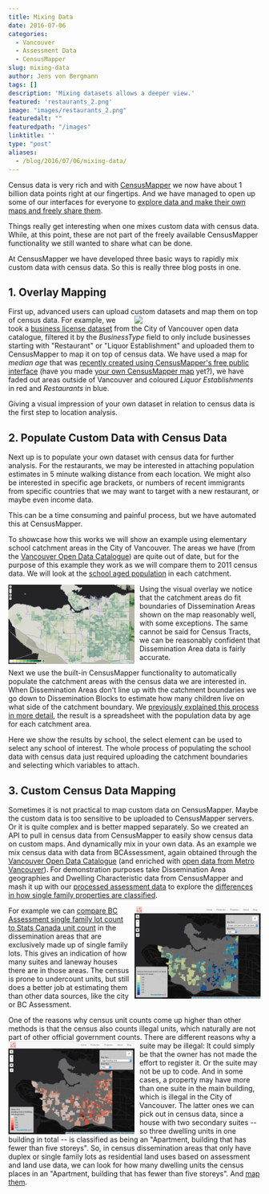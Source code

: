 ```yaml
---
title: Mixing Data
date: 2016-07-06
categories:
  - Vancouver
  - Assessment Data
  - CensusMapper
slug: mixing-data
author: Jens von Bergmann
tags: []
description: 'Mixing datasets allows a deeper view.'
featured: 'restaurants_2.png'
image: "images/restaurants_2.png"
featuredalt: ""
featuredpath: "/images"
linktitle: ''
type: "post"
aliases:
  - /blog/2016/07/06/mixing-data/
---
```




Census data is very rich and with [CensusMapper](https://censusmapper.ca) we now have about 1 billion data points right at
our fingertips. And we have managed to open up some of our interfaces for everyone to [explore data and make their own maps
and freely share them](http://doodles.mountainmath.ca/blog/2016/05/04/census-mapping-for-everyone/).
 
Things really get interesting when one mixes custom data with census data. While, at this point, these are not part of
the freely available CensusMapper functionality we still wanted to share what can be done.

At CensusMapper we have developed three basic ways to rapidly mix custom data with census data. So this is really three
blog posts in one.

<!-- more -->


## 1. Overlay Mapping
First up, advanced users can upload custom datasets and map them on top of census data.
<a href="images/restaurants_2.png"><img  src="images/restaurants_2.png" style="width:50%;float:right;margin-left:10px;"></a> 
For example, we took a
[business license dataset](http://data.vancouver.ca/datacatalogue/businessLicence.htm) from the City of Vancouver open
data catalogue, filtered it by the *BusinessType* field to only include businesses starting with "Restaurant" or
"Liquor Establishment" and uploaded them to CensusMapper to map it on top of census data. We have used a map
for *median age* that was [recently created using CensusMapper's free public interface](https://twitter.com/jofu_/status/750564269796823041)
(have you made [your own CensusMapper map](https://censusmapper.ca/maps/new) yet?), we have faded out areas outside of
Vancouver and coloured *Liquor Establishments* in red and *Restaurants* in blue.

Giving a visual impression of your own dataset in relation to census data is the first step to location analysis.

## 2. Populate Custom Data with Census Data
Next
up is to populate your own dataset with census data for further analysis. For the restaurants, we may be interested in
attaching population estimates in 5 minute walking distance from each location. We might also be interested in specific
age brackets, or numbers of recent immigrants
from specific countries that we may want to target with a new restaurant, or maybe even     income data.
 
This can be a time consuming and painful process,
but we have automated this at CensusMapper.

To showcase how this works we will show an example using elementary school catchment areas in the City of Vancouver. The
areas we have (from the [Vancouver Open Data Catalogue](http://data.vancouver.ca/datacatalogue/publicPlaces.htm)) are
quite out of date, but for the purpose of this example they work as we will compare them to 2011 census data. We will look at the
[school aged population](https://censusmapper.ca/maps/419) in each catchment.
 
<!--
The general census release data does not fit our task perfectly, the census splits by age in early May 2011 and not by
year born and it does not have fine enough age brackets to estimating accurate school catchment numbers.
[BC Stats](http://www.bcstats.gov.bc.ca/StatisticsBySubject/Demography/PopulationEstimates.aspx) has finer age brackets
computed to school district (not catchment) boundaries, but their estimates are ridiculously far off of census numbers
when using matching age brackets and years that their usefulness is highly questionable. 
-->

<a href="images/e-schools.png"><img  src="images/e-schools.png" style="width:50%;float:left;margin-right:10px;"></a> 
Using the visual overlay we notice that the catchment areas do fit boundaries of Dissemination Areas shown on the map
reasonably well, with some exceptions. The same cannot be said for Census Tracts, we can be reasonably confident that
Dissemination Area data is fairly accurate.

Next we use the built-in CensusMapper functionality to automatically populate the catchment areas with the census
data we are interested
in. When Dissemination Areas don't line up with the catchment boundaries we go down to Dissemination Blocks to estimate
how many children live on what side of the catchment boundary. We
[previously explained this process in more detail](http://doodles.mountainmath.ca/blog/2016/04/06/tod/), the result is
a spreadsheet with the population data by age for each catchment area.

<div id='schools'></div>

Here we show the results by school, the select element can be used to select any school of interest. The whole process
of populating the school data with census data just required uploading the catchment boundaries and selecting which
variables to attach.

## 3. Custom Census Data Mapping
Sometimes it is not practical to map custom data on CensusMapper. Maybe the custom data is too sensitive to be uploaded
to CensusMapper servers. Or it is quite complex and is better mapped separately. So we created an API to pull in
census data from CensusMapper to easily show census data on custom maps. And dynamically mix in your own data. As an
example we mix census data with data from BCAssessment, again obtained through the
[Vancouver Open Data Catalogue](http://vancouver.ca/your-government/open-data-catalogue.aspx) (and enriched with
[open data from Metro Vancouver](http://www.metrovancouver.org/data)).
For demonstration purposes take Dissemination Area
geographies and Dwelling Characteristic data from CensusMapper and mash it up with our
[processed assessment data](http://mountainmath.ca/map/assessment?zoom=14&lat=49.2604&lng=-123.1417&layer=14&mapBase=2)
to explore the [differences in how single family properties are classified](http://doodles.mountainmath.ca/blog/2016/06/17/sdh-zoning-and-land-use/).

<a href="https://mountainmath.ca/census_mix/map?mapBase=2&layer=0" target="_blank"><img  src="images/sfh_unit_count.png" style="width:50%;float:right;margin-left:10px;"></a> 
For example we can [compare BC Assessment single family lot count to Stats Canada unit count](https://mountainmath.ca/census_mix/map?mapBase=2&layer=0)
in the dissemination areas
that are exclusively made up of single family lots. This gives an indication of how many suites and laneway houses there
are in those areas. The census is prone to undercount units, but still does a better job at estimating them than other data sources,
like the city or BC Assessment.

One of the reasons why census unit counts come up higher than other methods is that the census also counts illegal units,
which naturally are not part of other official government counts. There are different reasons why a suite may be illegal:
<a href="https://mountainmath.ca/census_mix/map?mapBase=2&layer=5" target="_blank"><img  src="images/illegal_units.png" style="width:50%;float:left;margin-right:10px;"></a> 
It could simply be that the owner has not made the effort to register it. Or the suite may not be up to code.
And in some cases, a property may have more than one suite in the main building, which is illegal in the City of Vancouver.
The latter ones we can pick out in census data, since a house with two secondary suites -- so three dwelling units in one building in
total -- is classified as being an "Apartment, building that has fewer than five storeys". So, in census dissemination areas that
only have duplex or single family lots as residential land uses based on assessment and land use data, we can look for
how many dwelling units the census places in an "Apartment, building that has fewer than five storeys". And
[map them](https://mountainmath.ca/census_mix/map?mapBase=2&layer=5).

<script src="//d3js.org/d3.v3.min.js" charset="utf-8"></script>
<script src="/lib/jquery.min.js" charset="utf-8"></script>
<script src="/js/colorbrewer.js" charset="utf-8"></script>
<script src="/js/school_bar_graph.js" charset="utf-8"></script>
